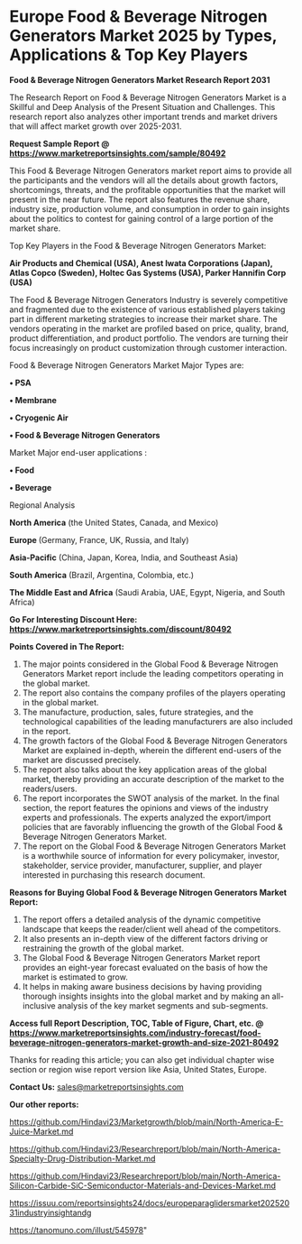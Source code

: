 # Europe Food & Beverage Nitrogen Generators Market 2025 by Types, Applications & Top Key Players

<strong>Food & Beverage Nitrogen Generators Market Research Report 2031</strong>

The Research Report on Food & Beverage Nitrogen Generators Market is a Skillful and Deep Analysis of the Present Situation and Challenges. This research report also analyzes other important trends and market drivers that will affect market growth over 2025-2031.

<strong>Request Sample Report @ <a href=https://www.marketreportsinsights.com/sample/80492>https://www.marketreportsinsights.com/sample/80492</a></strong>

This Food & Beverage Nitrogen Generators market report aims to provide all the participants and the vendors will all the details about growth factors, shortcomings, threats, and the profitable opportunities that the market will present in the near future. The report also features the revenue share, industry size, production volume, and consumption in order to gain insights about the politics to contest for gaining control of a large portion of the market share.

Top Key Players in the Food & Beverage Nitrogen Generators Market:

<strong>Air Products and Chemical (USA), Anest Iwata Corporations (Japan), Atlas Copco (Sweden), Holtec Gas Systems (USA), Parker Hannifin Corp (USA)</strong>

The Food & Beverage Nitrogen Generators Industry is severely competitive and fragmented due to the existence of various established players taking part in different marketing strategies to increase their market share. The vendors operating in the market are profiled based on price, quality, brand, product differentiation, and product portfolio. The vendors are turning their focus increasingly on product customization through customer interaction.

Food & Beverage Nitrogen Generators Market Major Types are:

<strong>• PSA

• Membrane

• Cryogenic Air

• Food & Beverage Nitrogen Generators</strong>

Market Major end-user applications :

<strong>• Food

• Beverage</strong>

Regional Analysis

</u><strong><b>North America</b></strong> (the United States, Canada, and Mexico)

<strong><b>Europe </b></strong>(Germany, France, UK, Russia, and Italy)

<strong><b>Asia-Pacific</b></strong> (China, Japan, Korea, India, and Southeast Asia)

<strong><b>South America</b></strong> (Brazil, Argentina, Colombia, etc.)

<strong><b>The Middle East and Africa</b></strong> (Saudi Arabia, UAE, Egypt, Nigeria, and South Africa)

<strong>Go For Interesting Discount Here: <a href=https://www.marketreportsinsights.com/discount/80492>https://www.marketreportsinsights.com/discount/80492</a></strong>

<strong>Points Covered in The Report:</strong>
<ol>
  <li>The major points considered in the Global Food & Beverage Nitrogen Generators Market report include the leading competitors operating in the global market.</li>
  <li>The report also contains the company profiles of the players operating in the global market.</li>
  <li>The manufacture, production, sales, future strategies, and the technological capabilities of the leading manufacturers are also included in the report.</li>
  <li>The growth factors of the Global Food & Beverage Nitrogen Generators Market are explained in-depth, wherein the different end-users of the market are discussed precisely.</li>
  <li>The report also talks about the key application areas of the global market, thereby providing an accurate description of the market to the readers/users.</li>
  <li>The report incorporates the SWOT analysis of the market. In the final section, the report features the opinions and views of the industry experts and professionals. The experts analyzed the export/import policies that are favorably influencing the growth of the Global Food & Beverage Nitrogen Generators Market.</li>
  <li>The report on the Global Food & Beverage Nitrogen Generators Market is a worthwhile source of information for every policymaker, investor, stakeholder, service provider, manufacturer, supplier, and player interested in purchasing this research document.</li>
</ol>
<strong>Reasons for Buying Global Food & Beverage Nitrogen Generators Market Report:</strong>

<ol>
  <li>The report offers a detailed analysis of the dynamic competitive landscape that keeps the reader/client well ahead of the competitors.</li>
  <li>It also presents an in-depth view of the different factors driving or restraining the growth of the global market.</li>
  <li>The Global Food & Beverage Nitrogen Generators Market report provides an eight-year forecast evaluated on the basis of how the market is estimated to grow.</li>
  <li>It helps in making aware business decisions by having providing thorough insights insights into the global market and by making an all-inclusive analysis of the key market segments and sub-segments.</li>
</ol>
<strong>Access full Report Description, TOC, Table of Figure, Chart, etc. @ <a href=https://www.marketreportsinsights.com/industry-forecast/food-beverage-nitrogen-generators-market-growth-and-size-2021-80492>https://www.marketreportsinsights.com/industry-forecast/food-beverage-nitrogen-generators-market-growth-and-size-2021-80492</a></strong>


Thanks for reading this article; you can also get individual chapter wise section or region wise report version like Asia, United States, Europe.

<strong>Contact Us:</strong>
sales@marketreportsinsights.com

<strong>Our other reports:</strong>

<a href=https://github.com/Hindavi23/Marketgrowth/blob/main/North-America-E-Juice-Market.md>https://github.com/Hindavi23/Marketgrowth/blob/main/North-America-E-Juice-Market.md</a>

<a href=https://github.com/Hindavi23/Researchreport/blob/main/North-America-Specialty-Drug-Distribution-Market.md>https://github.com/Hindavi23/Researchreport/blob/main/North-America-Specialty-Drug-Distribution-Market.md</a>

<a href=https://github.com/Hindavi23/Researchreport/blob/main/North-America-Silicon-Carbide-SiC-Semiconductor-Materials-and-Devices-Market.md>https://github.com/Hindavi23/Researchreport/blob/main/North-America-Silicon-Carbide-SiC-Semiconductor-Materials-and-Devices-Market.md</a>

<a href=https://issuu.com/reportsinsights24/docs/europeparaglidersmarket20252031industryinsightandg>https://issuu.com/reportsinsights24/docs/europeparaglidersmarket20252031industryinsightandg</a>

<a href=https://tanomuno.com/illust/545978>https://tanomuno.com/illust/545978</a>"

